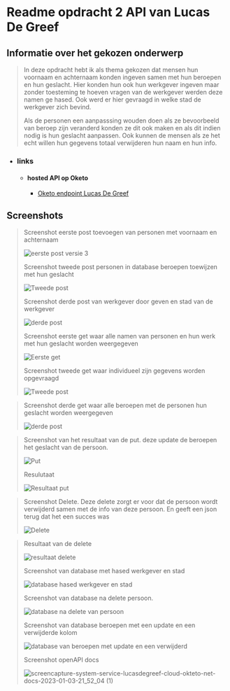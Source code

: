 # Readme opdracht 2 API van Lucas De Greef

## Informatie over het gekozen onderwerp
  >In deze opdracht hebt ik als thema gekozen dat mensen hun voornaam en achternaam konden ingeven samen met hun beroepen en hun geslacht.
  >Hier konden hun ook hun werkgever ingeven maar zonder toesteming te hoeven vragen van de werkgever werden deze namen ge hased.
  >Ook werd er hier gevraagd in welke stad de werkgever zich bevind.
  >
  >Als de personen een aanpasssing wouden doen als ze bevoorbeeld van beroep zijn veranderd konden ze dit ook maken 
  >en als dit indien nodig is hun geslacht aanpassen.
  >Ook kunnen de mensen als ze het echt willen hun gegevens totaal verwijderen hun naam en hun info.
  >
* ### links
  * #### hosted API op Oketo
    * [Oketo endpoint Lucas De Greef](https://system-service-lucasdegreef.cloud.okteto.net)

## Screenshots
>Screenshot eerste post toevoegen van personen met voornaam en achternaam
>
>![eerste post versie 3](https://user-images.githubusercontent.com/82623056/210450027-74b0a1f5-835f-4399-9f96-0c0e5924d4fe.png)
>
>Screenshot tweede post personen in database beroepen toewijzen met hun geslacht
>
>![Tweede post](https://user-images.githubusercontent.com/82623056/210450398-69687afd-82ca-4743-9389-11cce3c517f5.png)
>
>Screenshot derde post van werkgever door geven en stad van de werkgever
>
>![derde post](https://user-images.githubusercontent.com/82623056/210451375-4e427add-65b2-4293-abce-2d9870d15724.png)
>
>Screenshot eerste get waar alle namen van personen en hun werk met hun geslacht worden weergegeven
>
>![Eerste get](https://user-images.githubusercontent.com/82623056/210451609-4d42c853-8466-4624-bacb-260728c2f0f8.png)
>
>Screenshot tweede get waar individueel zijn gegevens worden opgevraagd
>
>![Tweede post](https://user-images.githubusercontent.com/82623056/210452169-4e5cc207-e667-4f4f-8953-ee8a6ce9a69e.png)
>

>Screenshot derde get waar alle beroepen met de personen hun geslacht worden weergegeven
>
>![derde post](https://user-images.githubusercontent.com/82623056/210452387-952d15f4-f1e1-429a-99f7-afe1b489fea3.png)
>

>Screenshot van het resultaat van de put. deze update de beroepen het geslacht van de persoon.
>
>![Put](https://user-images.githubusercontent.com/82623056/210452680-ee9e9330-7b3d-4d92-90af-5d828675f9e1.png)
>
>Resulutaat
>
>![Resultaat put](https://user-images.githubusercontent.com/82623056/210452844-f6ef6a4b-be93-4e7a-8265-c952ff0e8c9b.png)
>

>Screenshot Delete. Deze delete zorgt er voor dat de persoon wordt verwijderd samen met de info van deze persoon.
>En geeft een json terug dat het een succes was
>
>![Delete](https://user-images.githubusercontent.com/82623056/210453204-158214a9-a796-47f1-9ece-a4f7b0c6feff.png)
>

>Resultaat van de delete
>
>![resultaat delete](https://user-images.githubusercontent.com/82623056/210453345-8e032c36-7421-411d-aee0-a466e35d48b2.png)
>
>Screenshot van database met hased werkgever en stad
>
>![database hased werkgever en stad](https://user-images.githubusercontent.com/82623056/210453554-67cd38f2-7ab9-4b3f-9c31-f05cb8a95ac9.png)
>
>Screenshot van database na delete persoon.
>
>![database na delete van persoon](https://user-images.githubusercontent.com/82623056/210453631-d93a5216-3817-47ed-afd3-53f85fe50448.png)
>
>Screenshot van database beroepen met een update en een verwijderde kolom
>
>![database van beroepen met update en een verwijderd](https://user-images.githubusercontent.com/82623056/210453772-dcea9a93-9463-4554-b575-5a80deca29f6.png)
>
>Screenshot openAPI docs
>
>![screencapture-system-service-lucasdegreef-cloud-okteto-net-docs-2023-01-03-21_52_04 (1)](https://user-images.githubusercontent.com/82623056/210449263-9c038b9a-f8d7-40e9-bbf3-c6a535716963.png)
